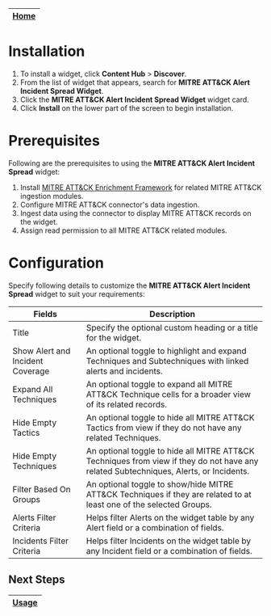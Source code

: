 | [Home](../README.md) |
|--------------------------------------------|

# Installation
1. To install a widget, click **Content Hub** > **Discover**.
2. From the list of widget that appears, search for **MITRE ATT&CK Alert Incident Spread Widget**.
3. Click the **MITRE ATT&CK Alert Incident Spread Widget** widget card.
4. Click **Install** on the lower part of the screen to begin installation.

# Prerequisites

Following are the prerequisites to using the **MITRE ATT&CK Alert Incident Spread** widget:

1. Install [MITRE ATT&CK Enrichment Framework](https://fortisoar.contenthub.fortinet.com//detail.html?entity=mITREATT%26CKEnrichmentFramework&version=2.2.0&type=solutionpack) for related MITRE ATT&CK ingestion modules.
2. Configure MITRE ATT&CK connector's data ingestion.
3. Ingest data using the connector to display MITRE ATT&CK records on the widget.
4. Assign read permission to all MITRE ATT&CK related modules.

# Configuration

Specify following details to customize the **MITRE ATT&CK Alert Incident Spread** widget to suit your requirements:

| Fields                           | Description                                                                                                                           |
|----------------------------------|---------------------------------------------------------------------------------------------------------------------------------------|
| Title                            | Specify the optional custom heading or a title for the widget.                                                                        |
| Show Alert and Incident Coverage | An optional toggle to highlight and expand Techniques and Subtechniques with linked alerts and incidents.                             |
| Expand All Techniques            | An optional toggle to expand all MITRE ATT&CK Technique cells for a broader view of its related records.                              |
| Hide Empty Tactics               | An optional toggle to hide all MITRE ATT&CK Tactics from view if they do not have any related Techniques.                             |
| Hide Empty Techniques            | An optional toggle to hide all MITRE ATT&CK Techniques from view if they do not have any related Subtechniques, Alerts, or Incidents. |
| Filter Based On Groups           | An optional toggle to show/hide MITRE ATT&CK Techniques if they are related to at least one of the selected Groups.                   |
| Alerts Filter Criteria           | Helps filter Alerts on the widget table by any Alert field or a combination of fields.                                                |
| Incidents Filter Criteria        | Helps filter Incidents on the widget table by any Incident field or a combination of fields.                                          |

## Next Steps

| [Usage](./usage.md) |
|---------------------|